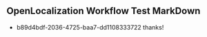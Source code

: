 ## OpenLocalization Workflow Test MarkDown
* b89d4bdf-2036-4725-baa7-dd1108333722 thanks!

<!--HONumber=Aug16_HO3-->


